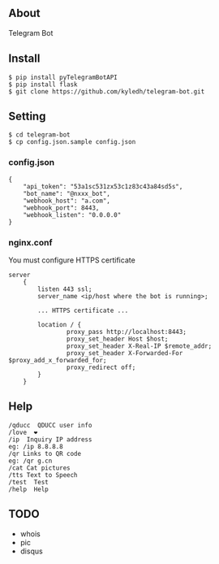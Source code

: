 ## About
Telegram Bot
## Install
```
$ pip install pyTelegramBotAPI
$ pip install flask
$ git clone https://github.com/kyledh/telegram-bot.git
```
## Setting
```
$ cd telegram-bot
$ cp config.json.sample config.json
```
### config.json
```
{
    "api_token": "53a1sc531zx53c1z83c43a84sd5s",
    "bot_name": "@nxxx_bot",
    "webhook_host": "a.com",
    "webhook_port": 8443,
    "webhook_listen": "0.0.0.0"
}
```
### nginx.conf
You must configure HTTPS certificate
```
server
    {
        listen 443 ssl;
        server_name <ip/host where the bot is running>;

        ... HTTPS certificate ...

        location / {
                proxy_pass http://localhost:8443;
                proxy_set_header Host $host;
                proxy_set_header X-Real-IP $remote_addr;
                proxy_set_header X-Forwarded-For $proxy_add_x_forwarded_for;
                proxy_redirect off;
        }
    }
```
## Help
```
/qducc  QDUCC user info
/love  ❤
/ip  Inquiry IP address
eg: /ip 8.8.8.8
/qr Links to QR code
eg: /qr g.cn
/cat Cat pictures
/tts Text to Speech
/test  Test
/help  Help
```
## TODO
- whois
- pic
- disqus